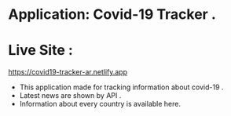 # Application: Covid-19 Tracker .

# Live Site :
https://covid19-tracker-ar.netlify.app
 
* This application made for tracking information about covid-19 .
* Latest news are shown by API .
* Information about every country is available here.